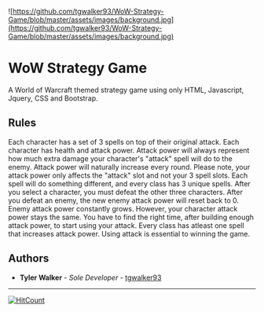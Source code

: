 ![https://github.com/tgwalker93/WoW-Strategy-Game/blob/master/assets/images/background.jpg](https://github.com/tgwalker93/WoW-Strategy-Game/blob/master/assets/images/background.jpg)

# WoW Strategy Game
A World of Warcraft themed strategy game using only HTML, Javascript, Jquery, CSS and Bootstrap. 

## Rules
Each character has a set of 3 spells on top of their original attack. Each character has health and attack power. Attack power will always represent how much extra damage your character's "attack" spell will do to the enemy. Attack power will naturally increase every round. Please note, your attack power only affects the "attack" slot and not your 3 spell slots. Each spell will do something different, and every class has 3 unique spells. After you select a character, you must defeat the other three characters. After you defeat an enemy, the new enemy attack power will reset back to 0. Enemy attack power constantly grows. However, your character attack power stays the same. You have to find the right time, after building enough attack power, to start using your attack. Every class has atleast one spell that increases attack power. Using attack is essential to winning the game.

## Authors

* **Tyler Walker** - *Sole Developer* - [tgwalker93](https://github.com/tgwalker93)


---


[![HitCount](http://hits.dwyl.io/tgwalker93/WoW-Strategy-Game.svg)](http://hits.dwyl.io/tgwalker93/WoW-Strategy-Game)